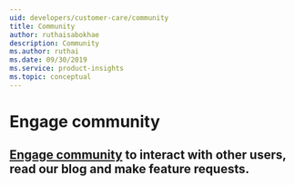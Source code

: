 ```yaml
---
uid: developers/customer-care/community
title: Community 
author: ruthaisabokhae
description: Community 
ms.author: ruthai
ms.date: 09/30/2019
ms.service: product-insights
ms.topic: conceptual
---
```


# Engage community 

## [Engage community](https://community.dynamics.com/365/product-insights/) to interact with other users, read our blog and make feature requests.
